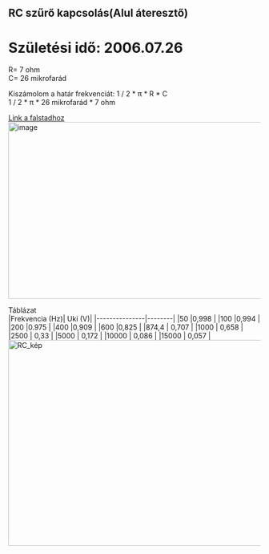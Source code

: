 ## RC szűrő kapcsolás(Alul áteresztő)    

# Születési idő: 2006.07.26

R= 7 ohm    
C= 26 mikrofarád
   
Kiszámolom a határ frekvenciát: 1 / 2 * π * R * C  
1 / 2 * π * 26 mikrofarád * 7 ohm     

[Link a falstadhoz](https://tinyurl.com/2a6tdv2s)      
<img width="718" height="353" alt="image" src="https://github.com/user-attachments/assets/6b2e2625-9e70-42da-b7a5-80a4ab8ba2c7" />

Táblázat   
|Frekvencia (Hz)|	Uki (V)|
|---------------|--------|
|50             |0,998   |
|100            |0,994   |
|200            |0.975   |
|400            |0,909   |
|600            |0,825   |
|874,4          |	0,707  |
|1000           |	0,658  |
|2500           |	0,33   |
|5000           |	0,172  |
|10000          |	0,086  |
|15000          |	0,057  |
<img width="663" height="411" alt="RC_kép" src="https://github.com/user-attachments/assets/5764338b-0729-4bdf-a9c6-005c10772248" />
